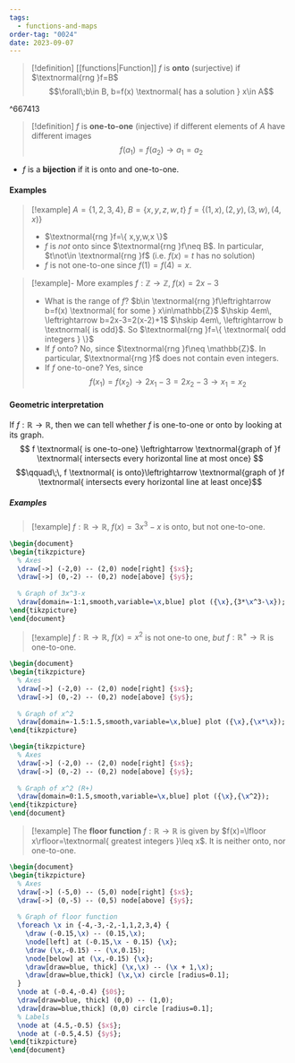 ```yaml
---
tags:
  - functions-and-maps
order-tag: "0024"
date: 2023-09-07
---
```

>[!definition]
>[[functions|Function]] $f$ is **onto** (surjective) if $\textnormal{rng }f=B$
>$$\forall\;b\in B, b=f(x) \textnormal{ has a solution } x\in A$$

^667413

>[!definition]
>$f$ is **one-to-one** (injective) if different elements of $A$ have different images
>$$f(a_{1})=f(a_{2})\to a_{1}=a_{2}$$

- $f$ is a **bijection** if it is onto and one-to-one.

#### Examples

>[!example]
>$A=\{ 1,2,3,4 \},\;B=\{ x,y,z,w,t \}$
>$f=\{ (1,x),(2,y),(3,w),(4,x) \}$
>- $\textnormal{rng }f=\{ x,y,w,x \}$
>- $f$ is *not* onto since $\textnormal{rng }f\neq B$. In particular, $t\not\in \textnormal{rng }f$ (i.e. $f(x)=t$ has no solution)
>- $f$ is not one-to-one since $f(1)=f(4)=x$.

>[!example]- More examples
>$f:\mathbb{Z}\to \mathbb{Z},\; f(x)=2x-3$
>- What is the range of $f$?
>$b\in \textnormal{rng }f\leftrightarrow b=f(x) \textnormal{ for some } x\in\mathbb{Z}$
>$\hskip 4em\, \leftrightarrow b=2x-3=2(x-2)+1$
>$\hskip 4em\, \leftrightarrow b \textnormal{ is odd}$.
>So $\textnormal{rng }f=\{ \textnormal{ odd integers } \}$
>- If $f$ onto?
>No, since $\textnormal{rng }f\neq \mathbb{Z}$. In particular, $\textnormal{rng }f$ does not contain even integers.
>- If $f$ one-to-one?
>Yes, since
> $$f(x_{1})=f(x_{2})\to 2x_{1}-3=2x_{2}-3\to x_{1}=x_{2}$$

#### Geometric interpretation
If $f:\mathbb{R}\to \mathbb{R}$, then we can tell whether $f$ is one-to-one or onto by looking at its graph.
$$
f \textnormal{ is one-to-one} \leftrightarrow \textnormal{graph of }f \textnormal{ intersects every horizontal line at most once}
$$
$$\qquad\;\, f \textnormal{ is onto}\leftrightarrow \textnormal{graph of }f \textnormal{ intersects every horizontal line at least once}$$
##### Examples

>[!example]
>$f:\mathbb{R}\to \mathbb{R},\;f(x)=3x^{3}-x$ is onto, but not one-to-one.

```tikz
\begin{document}
\begin{tikzpicture}
  % Axes
  \draw[->] (-2,0) -- (2,0) node[right] {$x$};
  \draw[->] (0,-2) -- (0,2) node[above] {$y$};
  
  % Graph of 3x^3-x
  \draw[domain=-1:1,smooth,variable=\x,blue] plot ({\x},{3*\x^3-\x});
\end{tikzpicture}
\end{document}
```


>[!example]
>$f:\mathbb{R}\to \mathbb{R},\;f(x)=x^{2}$ is not one-to one, *but* $f:\mathbb{R}^+ \to \mathbb{R}$ is one-to-one.

```tikz
\begin{document}
\begin{tikzpicture}
  % Axes
  \draw[->] (-2,0) -- (2,0) node[right] {$x$};
  \draw[->] (0,-2) -- (0,2) node[above] {$y$};
  
  % Graph of x^2
  \draw[domain=-1.5:1.5,smooth,variable=\x,blue] plot ({\x},{\x*\x});
\end{tikzpicture}

\begin{tikzpicture}
  % Axes
  \draw[->] (-2,0) -- (2,0) node[right] {$x$};
  \draw[->] (0,-2) -- (0,2) node[above] {$y$};
  
  % Graph of x^2 (R+)
  \draw[domain=0:1.5,smooth,variable=\x,blue] plot ({\x},{\x^2});
\end{tikzpicture}
\end{document}
```


>[!example]
>The **floor function** $f:\mathbb{R}\to \mathbb{R}$ is given by $f(x)=\lfloor x\rfloor=\textnormal{ greatest integers }\leq x$. It is neither onto, nor one-to-one.

```tikz
\begin{document}
\begin{tikzpicture}
  % Axes
  \draw[->] (-5,0) -- (5,0) node[right] {$x$};
  \draw[->] (0,-5) -- (0,5) node[above] {$y$};
  
  % Graph of floor function
  \foreach \x in {-4,-3,-2,-1,1,2,3,4} {
    \draw (-0.15,\x) -- (0.15,\x);
    \node[left] at (-0.15,\x - 0.15) {\x};
    \draw (\x,-0.15) -- (\x,0.15);
    \node[below] at (\x,-0.15) {\x};
    \draw[draw=blue, thick] (\x,\x) -- (\x + 1,\x);
    \draw[draw=blue,thick] (\x,\x) circle [radius=0.1];
  }
  \node at (-0.4,-0.4) {$0$};
  \draw[draw=blue, thick] (0,0) -- (1,0);
  \draw[draw=blue,thick] (0,0) circle [radius=0.1];
  % Labels
  \node at (4.5,-0.5) {$x$};
  \node at (-0.5,4.5) {$y$};
\end{tikzpicture}
\end{document}
```
